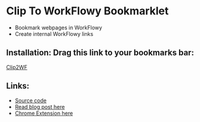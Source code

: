 # Clip To WorkFlowy Bookmarklet
- Bookmark webpages in WorkFlowy
- Create internal WorkFlowy links

## Installation: Drag this link to your bookmarks bar:

<a href="javascript:(function C2W_2_9(){function eOPML(str){return str.replace(/&amp;/g,'&amp;amp;amp;').replace(/&lt;/g,'&amp;amp;lt;').replace(/&gt;/g,'&amp;amp;gt;').replace(/&quot;/g,'&amp;quot;').replace(/(\n)/g,'&amp;#10;')}function copyThat(str){const t=document.createElement(&quot;textarea&quot;);t.value=str;document.body.appendChild(t);t.select();const success=document.execCommand(&quot;copy&quot;);document.body.removeChild(t);return success}function toastMsg(str,sec,err){WF.showMessage(str,err);setTimeout(WF.hideMessage,(sec||2)*1e3)}const IS_WF=typeof WF===&quot;object&quot;&amp;&amp;typeof WF.currentItem===&quot;function&quot;;const copyAndToastExt=(str,message,isWF)=&gt;copyThat(str)?isWF?toastMsg(message,2):null:prompt(&quot;\nCopy failed.\n\nCopy this manually.&quot;,str);const name=eOPML(document.title.replace(/ - WorkFlowy$/,&quot;&quot;));const bullet=IS_WF?`&amp;lt;i&amp;gt;See: &amp;quot;${name}&amp;quot;&amp;lt;/i&amp;gt;`:name;const selection=window.getSelection().toString();const link=eOPML(location.href);const note=selection?`..${link}&amp;#10;&amp;#10;${eOPML(selection)}`:link;const clip=`&lt;opml&gt;&lt;body&gt;&lt;outline text=&quot;${bullet}&quot; _note=&quot;${note}&quot; /&gt;&lt;/body&gt;&lt;/opml&gt;`;copyAndToastExt(clip,&quot;Clip copied!&quot;,IS_WF)})();">Clip2WF</a>

## Links:
- [Source code](https://github.com/rawbytz/C2W/blob/master/C2W.js)
- [Read blog post here](https://rawbytz.wordpress.com/2015/11/21/clip-to-workflowy/)
- [Chrome Extension here](https://chrome.google.com/webstore/detail/clip-to-workflowy/cfifjihfoegnccifkcdomdookdckhaah)


<!-- 
LINKS REFERENCING THIS
@SOFTWARE https://rawbytz.wordpress.com/software/

@BLOG https://rawbytz.wordpress.com/?s=Clip+To+WorkFlowy

@WFBLOG https://blog.workflowy.com/?s=Clip+To+WorkFlowy
 -->
